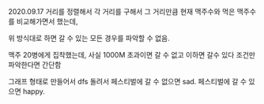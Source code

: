 

2020.09.17
거리를 정렬해서 각 거리를 구해서 그 거리만큼 현재 맥주수와 먹은 맥주수를 비교해가면서 했는데,

위 방식대로 하면 갈 수 있는 모든 경우를 파악할 수 없음.

맥주 20병에게 집착했는데, 사실 1000M 초과이면 갈 수 없고 이하면 갈수 있다 조건만 파악한다면 간단함

그래프 형태로 만들어서 dfs 돌려서 페스티벌에 갈 수 없으면 sad. 페스티벌에 갈 수 있으면 happy.